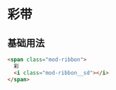 # 彩带

## 基础用法

```html
<span class="mod-ribbon">
  彩
  <i class="mod-ribbon__sd"></i>
</span>
```

<simulator iframeSrc="https://shop.test.hsy884.com/dist/demo/ribbon.html" />